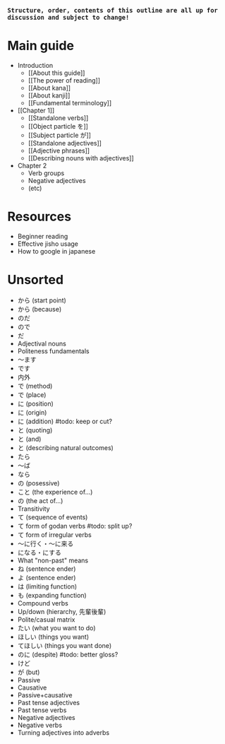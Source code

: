### `Structure, order, contents of this outline are all up for discussion and subject to change!`

# Main guide
- Introduction
	- [[About this guide]]
	- [[The power of reading]]
	- [[About kana]]
	- [[About kanji]]
	- [[Fundamental terminology]]
- [[Chapter 1]]
	- [[Standalone verbs]]
	- [[Object particle を]]
	- [[Subject particle が]]
	- [[Standalone adjectives]]
	- [[Adjective phrases]]
	- [[Describing nouns with adjectives]]
- Chapter 2
	- Verb groups
	- Negative adjectives
	- (etc)

# Resources
- Beginner reading
- Effective jisho usage
- How to google in japanese

# Unsorted
- から (start point)
- から (because)
- のだ
- ので
- だ
- Adjectival nouns
- Politeness fundamentals
- ～ます 
- です
- 内外
- で (method)
- で (place)
- に (position)
- に (origin)
- に (addition) #todo: keep or cut?
- と (quoting)
- と (and)
- と (describing natural outcomes)
- たら
- ～ば
- なら
- の (posessive)
- こと (the experience of...)
- の (the act of...)
- Transitivity
- て (sequence of events)
- て form of godan verbs #todo: split up?
- て form of irregular verbs
- ～に行く・～に来る
- になる・にする
- What "non-past" means
- ね (sentence ender)
- よ (sentence ender)
- は (limiting function)
- も (expanding function)
- Compound verbs
- Up/down (hierarchy, 先輩後輩)
- Polite/casual matrix
- たい (what you want to do)
- ほしい (things you want)
- てほしい (things you want done)
- のに (despite) #todo: better gloss?
- けど
- が (but)
- Passive
- Causative
- Passive+causative
- Past tense adjectives
- Past tense verbs
- Negative adjectives
- Negative verbs
- Turning adjectives into adverbs